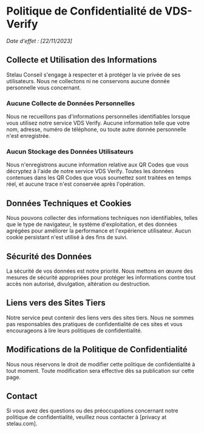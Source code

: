 # Politique de Confidentialité de VDS-Verify

_Date d'effet : [22/11/2023]_

## Collecte et Utilisation des Informations

Stelau Conseil s'engage à respecter et à protéger la vie privée de ses utilisateurs. Nous ne collectons ni ne conservons aucune donnée personnelle vous concernant.

### Aucune Collecte de Données Personnelles

Nous ne recueillons pas d'informations personnelles identifiables lorsque vous utilisez notre service VDS Verify. Aucune information telle que votre nom, adresse, numéro de téléphone, ou toute autre donnée personnelle n'est enregistrée.

### Aucun Stockage des Données Utilisateurs

Nous n'enregistrons aucune information relative aux QR Codes que vous décryptez à l'aide de notre service VDS Verify. Toutes les données contenues dans les QR Codes que vous soumettez sont traitées en temps réel, et aucune trace n'est conservée après l'opération.

## Données Techniques et Cookies

Nous pouvons collecter des informations techniques non identifiables, telles que le type de navigateur, le système d'exploitation, et des données agrégées pour améliorer la performance et l'expérience utilisateur. Aucun cookie persistant n'est utilisé à des fins de suivi.

## Sécurité des Données

La sécurité de vos données est notre priorité. Nous mettons en œuvre des mesures de sécurité appropriées pour protéger les informations contre tout accès non autorisé, divulgation, altération ou destruction.

## Liens vers des Sites Tiers

Notre service peut contenir des liens vers des sites tiers. Nous ne sommes pas responsables des pratiques de confidentialité de ces sites et vous encourageons à lire leurs politiques de confidentialité.

## Modifications de la Politique de Confidentialité

Nous nous réservons le droit de modifier cette politique de confidentialité à tout moment. Toute modification sera effective dès sa publication sur cette page.

## Contact

Si vous avez des questions ou des préoccupations concernant notre politique de confidentialité, veuillez nous contacter à [privacy at stelau.com].
